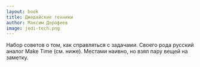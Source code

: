```yaml
---
layout: book
title: Джедайские техники
author: Максим Дорофеев
image: jedi-tech.png
---
```


Набор советов о том, как справляться с задачами. Своего рода русский аналог Make
Time (см. ниже). Местами наивно, но взял пару вещей на заметку.
